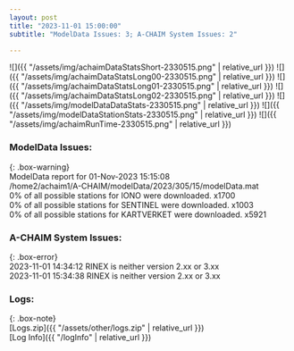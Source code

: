 ```yaml
---
layout: post
title: "2023-11-01 15:00:00"
subtitle: "ModelData Issues: 3; A-CHAIM System Issues: 2"

---
```


![]({{ "/assets/img/achaimDataStatsShort-2330515.png" | relative_url }})
![]({{ "/assets/img/achaimDataStatsLong00-2330515.png" | relative_url }})
![]({{ "/assets/img/achaimDataStatsLong01-2330515.png" | relative_url }})
![]({{ "/assets/img/achaimDataStatsLong02-2330515.png" | relative_url }})
![]({{ "/assets/img/modelDataDataStats-2330515.png" | relative_url }})
![]({{ "/assets/img/modelDataStationStats-2330515.png" | relative_url }})
![]({{ "/assets/img/achaimRunTime-2330515.png" | relative_url }})


### ModelData Issues:  
  
{: .box-warning}  
 ModelData report for 01-Nov-2023 15:15:08   
 /home2/achaim1/A-CHAIM/modelData/2023/305/15/modelData.mat   
 0% of all possible stations for IONO were downloaded. x1700   
 0% of all possible stations for SENTINEL were downloaded. x1003   
 0% of all possible stations for KARTVERKET were downloaded. x5921   
  
### A-CHAIM System Issues:  
  
{: .box-error}  
2023-11-01 14:34:12 RINEX is neither version 2.xx or 3.xx  
2023-11-01 15:34:38 RINEX is neither version 2.xx or 3.xx  

### Logs:  
  
{: .box-note}  
[Logs.zip]({{ "/assets/other/logs.zip" | relative_url }})  
[Log Info]({{ "/logInfo" | relative_url }})  
